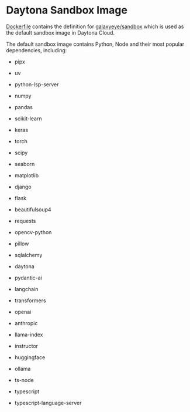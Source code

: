 # Daytona Sandbox Image

[Dockerfile](./Dockerfile) contains the definition for [galaxyeye/sandbox](https://hub.docker.com/r/galaxyeye/sandbox) which is used as the default sandbox image in Daytona Cloud.

The default sandbox image contains Python, Node and their most popular dependencies, including:

- pipx
- uv
- python-lsp-server
- numpy
- pandas
- scikit-learn
- keras
- torch
- scipy
- seaborn
- matplotlib
- django
- flask
- beautifulsoup4
- requests
- opencv-python
- pillow
- sqlalchemy
- daytona
- pydantic-ai
- langchain
- transformers
- openai
- anthropic
- llama-index
- instructor
- huggingface
- ollama

- ts-node
- typescript
- typescript-language-server
